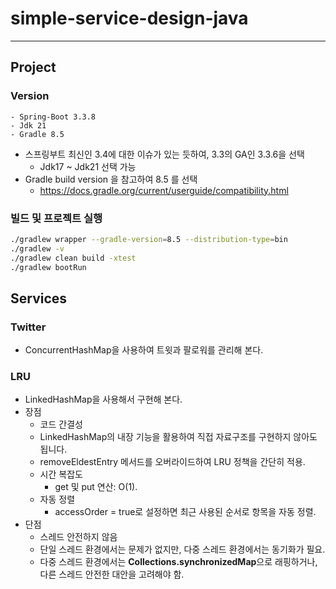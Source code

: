 # simple-service-design-java

---
## Project
### Version
```
- Spring-Boot 3.3.8
- Jdk 21
- Gradle 8.5
```
* 스프링부트 최신인 3.4에 대한 이슈가 있는 듯하여, 3.3의 GA인 3.3.6을 선택
    * Jdk17 ~ Jdk21 선택 가능
* Gradle build version 을 참고하여 8.5 를 선택
    * https://docs.gradle.org/current/userguide/compatibility.html

### 빌드 및 프로젝트 실행
```bash
./gradlew wrapper --gradle-version=8.5 --distribution-type=bin
./gradlew -v
./gradlew clean build -xtest
./gradlew bootRun
```

## Services
### Twitter
* ConcurrentHashMap을 사용하여 트윗과 팔로워를 관리해 본다.

### LRU
* LinkedHashMap을 사용해서 구현해 본다.
* 장점 
  * 코드 간결성 
  * LinkedHashMap의 내장 기능을 활용하여 직접 자료구조를 구현하지 않아도 됩니다.
  * removeEldestEntry 메서드를 오버라이드하여 LRU 정책을 간단히 적용.
  * 시간 복잡도 
    * get 및 put 연산: O(1). 
  * 자동 정렬 
    * accessOrder = true로 설정하면 최근 사용된 순서로 항목을 자동 정렬. 
* 단점 
  * 스레드 안전하지 않음 
  * 단일 스레드 환경에서는 문제가 없지만, 다중 스레드 환경에서는 동기화가 필요.
  * 다중 스레드 환경에서는 **Collections.synchronizedMap**으로 래핑하거나, 다른 스레드 안전한 대안을 고려해야 함.
